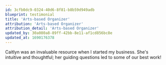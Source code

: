 ```yaml
---
id: 3cfb0dc9-0324-40d6-8f81-b8b59d949adb
blueprint: testimonial
title: 'Arts-based Organizer'
attribution: 'Arts-based Organizer'
attribution_detail: 'Arts-based Organizer'
updated_by: 30a080a8-89ff-42bb-8e11-af1cd856bc8e
updated_at: 1690176378
---
```

Caitlyn was an invaluable resource when I started my business. She's intuitive and thoughtful; her guiding questions led to some of our best work!